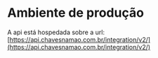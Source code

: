 # Ambiente de produção
A api está hospedada sobre a url:
[https://api.chavesnamao.com.br/integration/v2/](https://api.chavesnamao.com.br/integration/v2/)